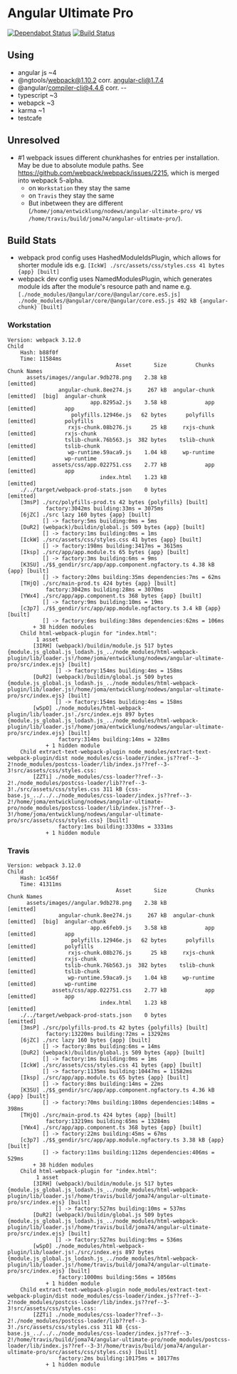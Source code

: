 # Angular Ultimate Pro

[![Dependabot Status](https://api.dependabot.com/badges/status?host=github&repo=joma74/angular-ultimate-pro)](https://dependabot.com) [![Build Status](https://travis-ci.org/joma74/angular-ultimate-pro.svg?branch=master)](https://travis-ci.org/joma74/angular-ultimate-pro)

## Using

- angular js ~4
- @ngtools/webpack@1.10.2 corr. angular-cli@1.7.4
- @angular/compiler-cli@4.4.6 corr. --
- typescript ~3
- webapck ~3
- karma ~1
- testcafe

## Unresolved

- #1 webpack issues different chunkhashes for entries per installation. May be due to absolute module paths. See https://github.com/webpack/webpack/issues/2215, which is merged into webpack 5-alpha.
  - on `Workstation` they stay the same
  - on `Travis` they stay the same
  - But inbetween they are different (`/home/joma/entwicklung/nodews/angular-ultimate-pro/` vs `/home/travis/build/joma74/angular-ultimate-pro/`).

## Build Stats

- webpack prod config uses HashedModuleIdsPlugin, which allows for shorter module ids e.g. `[IckW] ./src/assets/css/styles.css 41 bytes {app} [built]`
- webpack dev config uses NamedModulesPlugin, which generates module ids after the module's resource path and name e.g. `[./node_modules/@angular/core/@angular/core.es5.js] ./node_modules/@angular/core/@angular/core.es5.js 492 kB {angular-chunk} [built]`

### Workstation

```
Version: webpack 3.12.0
Child
    Hash: b88f0f
    Time: 11584ms
                                  Asset       Size         Chunks                    Chunk Names
      assets/images//angular.9db278.png    2.38 kB                 [emitted]
                angular-chunk.8ee274.js     267 kB  angular-chunk  [emitted]  [big]  angular-chunk
                          app.8295a2.js    3.58 kB            app  [emitted]         app
                    polyfills.12946e.js   62 bytes      polyfills  [emitted]         polyfills
                   rxjs-chunk.08b276.js      25 kB     rxjs-chunk  [emitted]         rxjs-chunk
                  tslib-chunk.76b563.js  382 bytes    tslib-chunk  [emitted]         tslib-chunk
                   wp-runtime.59aca9.js    1.04 kB     wp-runtime  [emitted]         wp-runtime
              assets/css/app.022751.css    2.77 kB            app  [emitted]         app
                             index.html    1.23 kB                 [emitted]
    ./../target/webpack-prod-stats.json    0 bytes                 [emitted]
    [3msP] ./src/polyfills-prod.ts 42 bytes {polyfills} [built]
            factory:3042ms building:33ms = 3075ms
    [6jZC] ./src lazy 160 bytes {app} [built]
           [] -> factory:5ms building:0ms = 5ms
    [DuR2] (webpack)/buildin/global.js 509 bytes {app} [built]
           [] -> factory:1ms building:0ms = 1ms
    [IckW] ./src/assets/css/styles.css 41 bytes {app} [built]
           [] -> factory:198ms building:3417ms = 3615ms
    [Iksp] ./src/app/app.module.ts 65 bytes {app} [built]
           [] -> factory:3ms building:6ms = 9ms
    [K3SU] ./$$_gendir/src/app/app.component.ngfactory.ts 4.38 kB {app} [built]
           [] -> factory:20ms building:35ms dependencies:7ms = 62ms
    [THjQ] ./src/main-prod.ts 424 bytes {app} [built]
            factory:3042ms building:28ms = 3070ms
    [YWx4] ./src/app/app.component.ts 368 bytes {app} [built]
           [] -> factory:9ms building:10ms = 19ms
    [c3p7] ./$$_gendir/src/app/app.module.ngfactory.ts 3.4 kB {app} [built]
           [] -> factory:6ms building:38ms dependencies:62ms = 106ms
        + 38 hidden modules
    Child html-webpack-plugin for "index.html":
         1 asset
        [3IRH] (webpack)/buildin/module.js 517 bytes {module.js_global.js_lodash.js_../node_modules/html-webpack-plugin/lib/loader.js!/home/joma/entwicklung/nodews/angular-ultimate-pro/src/index.ejs} [built]
               [] -> factory:154ms building:4ms = 158ms
        [DuR2] (webpack)/buildin/global.js 509 bytes {module.js_global.js_lodash.js_../node_modules/html-webpack-plugin/lib/loader.js!/home/joma/entwicklung/nodews/angular-ultimate-pro/src/index.ejs} [built]
               [] -> factory:154ms building:4ms = 158ms
        [wSpO] ./node_modules/html-webpack-plugin/lib/loader.js!./src/index.ejs 897 bytes {module.js_global.js_lodash.js_../node_modules/html-webpack-plugin/lib/loader.js!/home/joma/entwicklung/nodews/angular-ultimate-pro/src/index.ejs} [built]
                factory:314ms building:14ms = 328ms
            + 1 hidden module
    Child extract-text-webpack-plugin node_modules/extract-text-webpack-plugin/dist node_modules/css-loader/index.js??ref--3-2!node_modules/postcss-loader/lib/index.js??ref--3-3!src/assets/css/styles.css:
        [ZZTi] ./node_modules/css-loader??ref--3-2!./node_modules/postcss-loader/lib??ref--3-3!./src/assets/css/styles.css 311 kB {css-base.js_../../../node_modules/css-loader/index.js??ref--3-2!/home/joma/entwicklung/nodews/angular-ultimate-pro/node_modules/postcss-loader/lib/index.js??ref--3-3!/home/joma/entwicklung/nodews/angular-ultimate-pro/src/assets/css/styles.css} [built]
                factory:1ms building:3330ms = 3331ms
            + 1 hidden module
```

### Travis

```
Version: webpack 3.12.0
Child
    Hash: 1c456f
    Time: 41311ms
                                  Asset       Size         Chunks                    Chunk Names
      assets/images//angular.9db278.png    2.38 kB                 [emitted]
                angular-chunk.8ee274.js     267 kB  angular-chunk  [emitted]  [big]  angular-chunk
                          app.e6feb9.js    3.58 kB            app  [emitted]         app
                    polyfills.12946e.js   62 bytes      polyfills  [emitted]         polyfills
                   rxjs-chunk.08b276.js      25 kB     rxjs-chunk  [emitted]         rxjs-chunk
                  tslib-chunk.76b563.js  382 bytes    tslib-chunk  [emitted]         tslib-chunk
                   wp-runtime.59aca9.js    1.04 kB     wp-runtime  [emitted]         wp-runtime
              assets/css/app.022751.css    2.77 kB            app  [emitted]         app
                             index.html    1.23 kB                 [emitted]
    ./../target/webpack-prod-stats.json    0 bytes                 [emitted]
    [3msP] ./src/polyfills-prod.ts 42 bytes {polyfills} [built]
            factory:13220ms building:72ms = 13292ms
    [6jZC] ./src lazy 160 bytes {app} [built]
           [] -> factory:8ms building:6ms = 14ms
    [DuR2] (webpack)/buildin/global.js 509 bytes {app} [built]
           [] -> factory:1ms building:0ms = 1ms
    [IckW] ./src/assets/css/styles.css 41 bytes {app} [built]
           [] -> factory:1135ms building:10447ms = 11582ms
    [Iksp] ./src/app/app.module.ts 65 bytes {app} [built]
           [] -> factory:8ms building:14ms = 22ms
    [K3SU] ./$$_gendir/src/app/app.component.ngfactory.ts 4.36 kB {app} [built]
           [] -> factory:70ms building:180ms dependencies:148ms = 398ms
    [THjQ] ./src/main-prod.ts 424 bytes {app} [built]
            factory:13219ms building:65ms = 13284ms
    [YWx4] ./src/app/app.component.ts 368 bytes {app} [built]
           [] -> factory:22ms building:45ms = 67ms
    [c3p7] ./$$_gendir/src/app/app.module.ngfactory.ts 3.38 kB {app} [built]
           [] -> factory:11ms building:112ms dependencies:406ms = 529ms
        + 38 hidden modules
    Child html-webpack-plugin for "index.html":
         1 asset
        [3IRH] (webpack)/buildin/module.js 517 bytes {module.js_global.js_lodash.js_../node_modules/html-webpack-plugin/lib/loader.js!/home/travis/build/joma74/angular-ultimate-pro/src/index.ejs} [built]
               [] -> factory:527ms building:10ms = 537ms
        [DuR2] (webpack)/buildin/global.js 509 bytes {module.js_global.js_lodash.js_../node_modules/html-webpack-plugin/lib/loader.js!/home/travis/build/joma74/angular-ultimate-pro/src/index.ejs} [built]
               [] -> factory:527ms building:9ms = 536ms
        [wSpO] ./node_modules/html-webpack-plugin/lib/loader.js!./src/index.ejs 897 bytes {module.js_global.js_lodash.js_../node_modules/html-webpack-plugin/lib/loader.js!/home/travis/build/joma74/angular-ultimate-pro/src/index.ejs} [built]
                factory:1000ms building:56ms = 1056ms
            + 1 hidden module
    Child extract-text-webpack-plugin node_modules/extract-text-webpack-plugin/dist node_modules/css-loader/index.js??ref--3-2!node_modules/postcss-loader/lib/index.js??ref--3-3!src/assets/css/styles.css:
        [ZZTi] ./node_modules/css-loader??ref--3-2!./node_modules/postcss-loader/lib??ref--3-3!./src/assets/css/styles.css 311 kB {css-base.js_../../../node_modules/css-loader/index.js??ref--3-2!/home/travis/build/joma74/angular-ultimate-pro/node_modules/postcss-loader/lib/index.js??ref--3-3!/home/travis/build/joma74/angular-ultimate-pro/src/assets/css/styles.css} [built]
                factory:2ms building:10175ms = 10177ms
            + 1 hidden module
```

